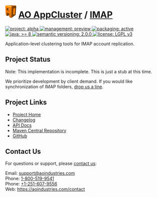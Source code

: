 # [<img src="ao-logo.png" alt="AO Logo" width="35" height="40">](https://github.com/aoindustries) [AO AppCluster](https://github.com/aoindustries/ao-appcluster) / [IMAP](https://github.com/aoindustries/ao-appcluster-imap)
<p>
	<a href="https://aoindustries.com/life-cycle#project-alpha">
		<img src="https://aoindustries.com/ao-badges/project-alpha.svg" alt="project: alpha" />
	</a>
	<a href="https://aoindustries.com/life-cycle#management-preview">
		<img src="https://aoindustries.com/ao-badges/management-preview.svg" alt="management: preview" />
	</a>
	<a href="https://aoindustries.com/life-cycle#packaging-active">
		<img src="https://aoindustries.com/ao-badges/packaging-active.svg" alt="packaging: active" />
	</a>
	<br />
	<a href="https://docs.oracle.com/javase/8/docs/api/">
		<img src="https://aoindustries.com/ao-badges/java-8.svg" alt="java: &gt;= 8" />
	</a>
	<a href="http://semver.org/spec/v2.0.0.html">
		<img src="https://aoindustries.com/ao-badges/semver-2.0.0.svg" alt="semantic versioning: 2.0.0" />
	</a>
	<a href="https://www.gnu.org/licenses/lgpl-3.0">
		<img src="https://aoindustries.com/ao-badges/license-lgpl-3.0.svg" alt="license: LGPL v3" />
	</a>
</p>

Application-level clustering tools for IMAP account replication.

## Project Status
Note: This implementation is incomplete.  This is just a stub at this time.

We prioritize development by client demand.  If you would like synchronization
of IMAP folders, [drop us a line](https://aoindustries.com/contact).

## Project Links
* [Project Home](https://aoindustries.com/ao-appcluster/imap/)
* [Changelog](https://aoindustries.com/ao-appcluster/imap/changelog)
* [API Docs](https://aoindustries.com/ao-appcluster/imap/apidocs/)
* [Maven Central Repository](https://search.maven.org/artifact/com.aoindustries/ao-appcluster-imap)
* [GitHub](https://github.com/aoindustries/ao-appcluster-imap)

## Contact Us
For questions or support, please [contact us](https://aoindustries.com/contact):

Email: [support@aoindustries.com](mailto:support@aoindustries.com)  
Phone: [1-800-519-9541](tel:1-800-519-9541)  
Phone: [+1-251-607-9556](tel:+1-251-607-9556)  
Web: https://aoindustries.com/contact
